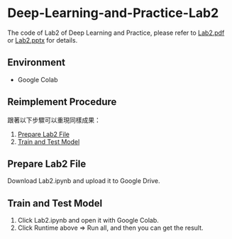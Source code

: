 # Deep-Learning-and-Practice-Lab2
The code of Lab2 of Deep Learning and Practice, please refer to [Lab2.pdf](https://github.com/nomiaro/Deep-Learning-and-Practice/blob/main/Lab2-Backpropagation/Lab2-Backpropagation.pdf) or [Lab2.pptx](https://github.com/nomiaro/Deep-Learning-and-Practice/blob/main/Lab2-Backpropagation/Lab2-Backpropagation.pptx) for details.

## Environment
- Google Colab

## Reimplement Procedure
跟著以下步驟可以重現同樣成果：
1. [Prepare Lab2 File](#Prepare-Lab2-File)
2. [Train and Test Model](#Train-and-Test-Model)

## Prepare Lab2 File
Download Lab2.ipynb and upload it to Google Drive.

## Train and Test Model
1. Click Lab2.ipynb and open it with Google Colab.
2. Click Runtime above => Run all, and then you can get the result.
